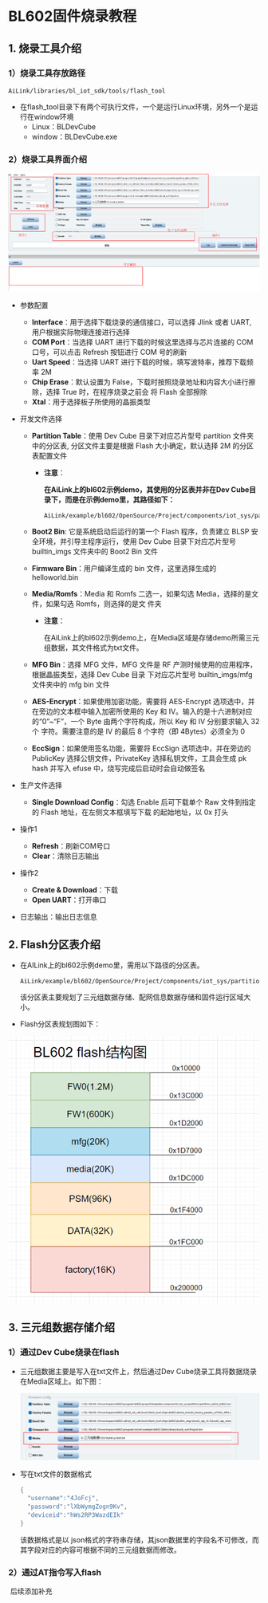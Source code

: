 # BL602固件烧录教程



## 1. 烧录工具介绍

### 1）烧录工具存放路径

```
AiLink/libraries/bl_iot_sdk/tools/flash_tool
```

* 在flash_tool目录下有两个可执行文件，一个是运行Linux环境，另外一个是运行在window环境
  * Linux：BLDevCube
  * window：BLDevCube.exe

### 2）烧录工具界面介绍

![image-20220823133920778](固件烧录教程.assets/image-20220823133920778.png)

* 参数配置
  * **Interface**：用于选择下载烧录的通信接口，可以选择 Jlink 或者 UART, 用户根据实际物理连接进行选择
  * **COM Port**：当选择 UART 进行下载的时候这里选择与芯片连接的 COM 口号，可以点击 Refresh 按钮进行
    COM 号的刷新
  * **Uart Speed**：当选择 UART 进行下载的时候，填写波特率，推荐下载频率 2M
  * **Chip Erase**：默认设置为 False，下载时按照烧录地址和内容大小进行擦除，选择 True 时，在程序烧录之前会
    将 Flash 全部擦除
  * **Xtal**：用于选择板子所使用的晶振类型
  
* 开发文件选择
  * **Partition Table**：使用 Dev Cube 目录下对应芯片型号 partition 文件夹中的分区表, 分区文件主要是根据 Flash
    大小确定，默认选择 2M 的分区表配置文件
    
    * **注意**：
      
      **在AiLink上的bl602示例demo，其使用的分区表并非在Dev Cube目录下，而是在示例demo里，其路径如下：**
      
      ```
      AiLink/example/bl602/OpenSource/Project/components/iot_sys/partition/partition_ailink_bl602.toml
      ```
    
  * **Boot2 Bin**: 它是系统启动后运行的第一个 Flash 程序，负责建立 BLSP 安全环境，并引导主程序运行，使用
    Dev Cube 目录下对应芯片型号 builtin_imgs 文件夹中的 Boot2 Bin 文件
    
  * **Firmware Bin**：用户编译生成的 bin 文件，这里选择生成的 helloworld.bin
  
  * **Media/Romfs**：Media 和 Romfs 二选一，如果勾选 Media，选择的是文件，如果勾选 Romfs，则选择的是文
    件夹
    
    * **注意**：
      
      在AiLink上的bl602示例demo上，在Media区域是存储demo所需三元组数据，其文件格式为txt文件。
    
  * **MFG Bin**：选择 MFG 文件，MFG 文件是 RF 产测时候使用的应用程序，根据晶振类型，选择 Dev Cube 目录
    下对应芯片型号 builtin_imgs/mfg 文件夹中的 mfg bin 文件
    
  * **AES-Encrypt**：如果使用加密功能，需要将 AES-Encrypt 选项选中，并在旁边的文本框中输入加密所使用的 Key
    和 IV。输入的是十六进制对应的“0”~“F”，一个 Byte 由两个字符构成，所以 Key 和 IV 分别要求输入 32 个
    字符。需要注意的是 IV 的最后 8 个字符（即 4Bytes）必须全为 0
    
  * **EccSign**：如果使用签名功能，需要将 EccSign 选项选中，并在旁边的 PublicKey 选择公钥文件，PrivateKey
    选择私钥文件，工具会生成 pk hash 并写入 efuse 中，烧写完成后启动时会自动做签名
  
* 生产文件选择
  * **Single Download Config**：勾选 Enable 后可下载单个 Raw 文件到指定的 Flash 地址，在左侧文本框填写下载
    的起始地址，以 0x 打头
  
* 操作1

  * **Refresh**：刷新COM号口
  * **Clear**：清除日志输出

* 操作2

  * **Create & Download**：下载
  * **Open UART**：打开串口

* 日志输出：输出日志信息




## 2. Flash分区表介绍

* 在AILink上的bl602示例demo里，需用以下路径的分区表。

  ```
  AiLink/example/bl602/OpenSource/Project/components/iot_sys/partition/partition_ailink_bl602.toml
  ```

  该分区表主要规划了三元组数据存储、配网信息数据存储和固件运行区域大小。

* Flash分区表规划图如下：

![image-20220823143731970](BL602固件烧录教程.assets/image-20220823143731970.png)



## 3. 三元组数据存储介绍

### 1）通过Dev Cube烧录在flash

* 三元组数据主要是写入在txt文件上，然后通过Dev Cube烧录工具将数据烧录在Media区域上。如下图：

  ![image-20220823150232267](BL602固件烧录教程.assets/image-20220823150232267.png)

* 写在txt文件的数据格式

  ```c
  {
  	"username":"4JoFcj",
  	"password":"lXbWymgZogn9Kv",
  	"deviceid":"hWs2RP3WazdEIk"
  }
  ```

  该数据格式是以 json格式的字符串存储，其json数据里的字段名不可修改，而其字段对应的内容可根据不同的三元组数据而修改。

  

### 2）通过AT指令写入flash

​			后续添加补充

















